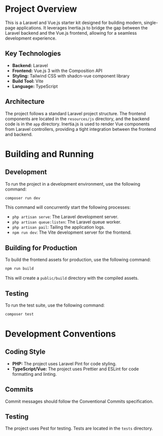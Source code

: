 # Project Overview

This is a Laravel and Vue.js starter kit designed for building modern, single-page applications. It leverages Inertia.js to bridge the gap between the Laravel backend and the Vue.js frontend, allowing for a seamless development experience.

## Key Technologies

*   **Backend:** Laravel
*   **Frontend:** Vue.js 3 with the Composition API
*   **Styling:** Tailwind CSS with shadcn-vue component library
*   **Build Tool:** Vite
*   **Language:** TypeScript

## Architecture

The project follows a standard Laravel project structure. The frontend components are located in the `resources/js` directory, and the backend code is in the `app` directory. Inertia.js is used to render Vue components from Laravel controllers, providing a tight integration between the frontend and backend.

# Building and Running

## Development

To run the project in a development environment, use the following command:

```bash
composer run dev
```

This command will concurrently start the following processes:

*   `php artisan serve`: The Laravel development server.
*   `php artisan queue:listen`: The Laravel queue worker.
*   `php artisan pail`: Tailing the application logs.
*   `npm run dev`: The Vite development server for the frontend.

## Building for Production

To build the frontend assets for production, use the following command:

```bash
npm run build
```

This will create a `public/build` directory with the compiled assets.

## Testing

To run the test suite, use the following command:

```bash
composer test
```

# Development Conventions

## Coding Style

*   **PHP:** The project uses Laravel Pint for code styling.
*   **TypeScript/Vue:** The project uses Prettier and ESLint for code formatting and linting.

## Commits

Commit messages should follow the Conventional Commits specification.

## Testing

The project uses Pest for testing. Tests are located in the `tests` directory.
